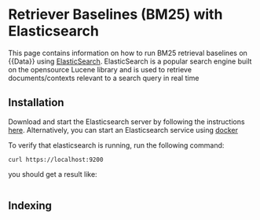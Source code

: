 # Retriever Baselines (BM25) with Elasticsearch

This page contains information on how to run BM25 retrieval baselines on {{Data}} using [ElasticSearch](https://www.elastic.co/). ElasticSearch is a popular search engine built on the opensource Lucene library and is used to retrieve documents/contexts relevant to a search query in real time

## Installation

Download and start the Elasticsearch server by following the instructions [here](https://www.elastic.co/downloads/elasticsearch). Alternatively, you can start an Elasticsearch service using [docker](https://www.elastic.co/guide/en/elasticsearch/reference/current/docker.html)

To verify that elasticsearch is running, run the following command:

```terminal
curl https://localhost:9200
```

you should get a result like:

```terminal
```

## Indexing 




